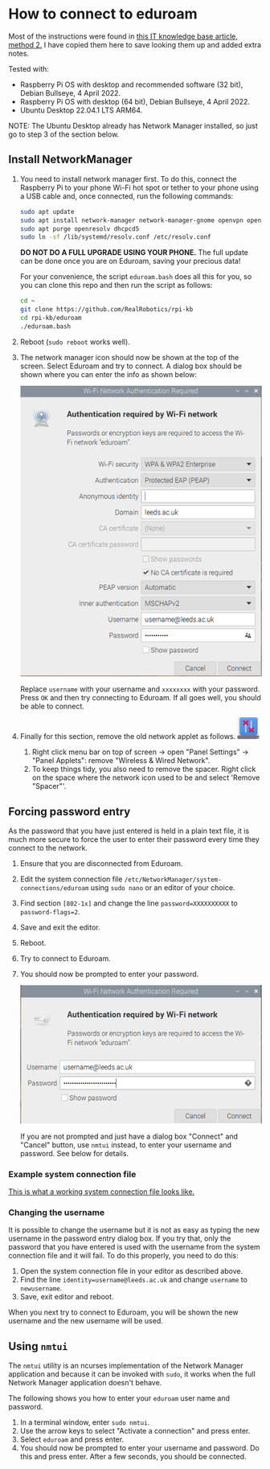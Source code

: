 # How to connect to eduroam

Most of the instructions were found in [this IT knowledge base article, method 2.](https://it.leeds.ac.uk/it?id=kb_article&sysparm_article=KB0012058)  I have copied them here to save looking them up and added extra notes.

Tested with:

* Raspberry Pi OS with desktop and recommended software (32 bit), Debian Bullseye, 4 April 2022.
* Raspberry Pi OS with desktop (64 bit), Debian Bullseye, 4 April 2022.
* Ubuntu Desktop 22.04.1 LTS ARM64.

NOTE: The Ubuntu Desktop already has Network Manager installed, so just go to step 3 of the section below.

## Install NetworkManager

1. You need to install network manager first.  To do this, connect the Raspberry Pi to your phone Wi-Fi hot spot or tether to your phone using a USB cable and, once connected, run the following commands:

    ```bash
    sudo apt update
    sudo apt install network-manager network-manager-gnome openvpn openvpn-systemd-resolved network-manager-openvpn network-manager-openvpn-gnome
    sudo apt purge openresolv dhcpcd5
    sudo ln -sf /lib/systemd/resolv.conf /etc/resolv.conf
    ```

    __DO NOT DO A FULL UPGRADE USING YOUR PHONE.__ The full update can be done once you are on Eduroam, saving your precious data!

    For your convenience, the script `eduroam.bash` does all this for you, so you can clone this repo and then run the script as follows:

    ```bash
    cd ~
    git clone https://github.com/RealRobotics/rpi-kb
    cd rpi-kb/eduroam
    ./eduroam.bash
    ```

2. Reboot (`sudo reboot` works well).
3. The network manager icon should now be shown at the top of the screen.  Select Eduroam and try to connect.  A dialog box should be shown where you can enter the info as shown below:

    ![Wi-Fi Authentication Dialog](WiFiAuthentication.png)

    Replace `username` with your username and `xxxxxxxx` with your password.  Press `OK` and then try connecting to Eduroam.  If all goes well, you should be able to connect.
4. Finally for this section, remove the old network applet as follows.  ![Network Applet](pi-wifi-icon-not-connected.png)
   1. Right click menu bar on top of screen -> open "Panel Settings" -> "Panel Applets": remove "Wireless & Wired Network".
   2. To keep things tidy, you also need to remove the spacer.  Right click on the space where the network icon used to be and select 'Remove "Spacer"'.

## Forcing password entry

As the password that you have just entered is held in a plain text file, it is much more secure to force the user to enter their password every time they connect to the network.

1. Ensure that you are disconnected from Eduroam.
2. Edit the system connection file `/etc/NetworkManager/system-connections/eduroam` using `sudo nano` or an editor of your choice.
3. Find section `[802-1x]` and change the line `password=XXXXXXXXXX` to   `password-flags=2`.
4. Save and exit the editor.
5. Reboot.
6. Try to connect to Eduroam.
7. You should now be prompted to enter your password.

    ![Enter Password Dialog](EnterPasswordDialog.png)

    If you are not prompted and just have a dialog box "Connect" and "Cancel" button, use `nmtui` instead, to enter your username and password. See below for details.

### Example system connection file

[This is what a working system connection file looks like.](working_files/eduroam)

### Changing the username

It is possible to change the username but it is not as easy as typing the new username in the password entry dialog box.  If you try that, only the password that you have entered is used with the username from the system connection file and it will fail.  To do this properly, you need to do this:

1. Open the system connection file in your editor as described above.
2. Find the line `identity=username@leeds.ac.uk` and change `username` to `newusername`.
3. Save, exit editor and reboot.

When you next try to connect to Eduroam, you will be shown the new username and the new username will be used.

## Using `nmtui`

The `nmtui` utility is an ncurses implementation of the Network Manager application and because it can be invoked with `sudo`, it works when the full Network Manager application doesn't behave.

The following shows you how to enter your `eduroam` user name and password.

1. In a terminal window, enter `sudo nmtui`.
2. Use the arrow keys to select "Activate a connection" and press enter.
3. Select `eduroam` and press enter.
4. You should now be prompted to enter your username and password.  Do this and press enter.  After a few seconds, you should be connected.

